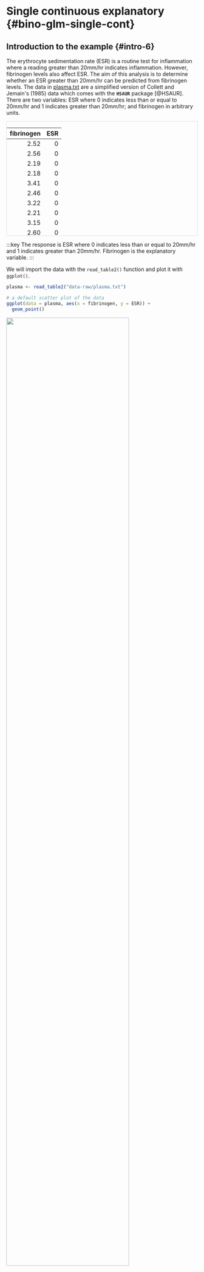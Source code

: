 # Single continuous explanatory {#bino-glm-single-cont}

## Introduction to the example {#intro-6}
The erythrocyte sedimentation rate (ESR) is a routine test for inflammation where a reading greater than 20mm/hr indicates inflammation. However, fibrinogen levels also affect ESR. The aim of this analysis is to determine whether an ESR greater than 20mm/hr can be predicted from fibrinogen levels.
The data in [plasma.txt](data-raw/plasma.txt) are a simplified version of Collett and Jemain's (1985) data which comes with the **`HSAUR`** package [@HSAUR]. There are two variables: ESR where 0 indicates less than or equal to 20mm/hr and 1 indicates greater than 20mm/hr; and fibrinogen in arbitrary units.


<div style="border: 1px solid #ddd; padding: 0px; overflow-y: scroll; height:300px; "><table class="table" style="margin-left: auto; margin-right: auto;">
 <thead>
  <tr>
   <th style="text-align:right;position: sticky; top:0; background-color: #FFFFFF;"> fibrinogen </th>
   <th style="text-align:right;position: sticky; top:0; background-color: #FFFFFF;"> ESR </th>
  </tr>
 </thead>
<tbody>
  <tr>
   <td style="text-align:right;"> 2.52 </td>
   <td style="text-align:right;"> 0 </td>
  </tr>
  <tr>
   <td style="text-align:right;"> 2.56 </td>
   <td style="text-align:right;"> 0 </td>
  </tr>
  <tr>
   <td style="text-align:right;"> 2.19 </td>
   <td style="text-align:right;"> 0 </td>
  </tr>
  <tr>
   <td style="text-align:right;"> 2.18 </td>
   <td style="text-align:right;"> 0 </td>
  </tr>
  <tr>
   <td style="text-align:right;"> 3.41 </td>
   <td style="text-align:right;"> 0 </td>
  </tr>
  <tr>
   <td style="text-align:right;"> 2.46 </td>
   <td style="text-align:right;"> 0 </td>
  </tr>
  <tr>
   <td style="text-align:right;"> 3.22 </td>
   <td style="text-align:right;"> 0 </td>
  </tr>
  <tr>
   <td style="text-align:right;"> 2.21 </td>
   <td style="text-align:right;"> 0 </td>
  </tr>
  <tr>
   <td style="text-align:right;"> 3.15 </td>
   <td style="text-align:right;"> 0 </td>
  </tr>
  <tr>
   <td style="text-align:right;"> 2.60 </td>
   <td style="text-align:right;"> 0 </td>
  </tr>
  <tr>
   <td style="text-align:right;"> 2.29 </td>
   <td style="text-align:right;"> 0 </td>
  </tr>
  <tr>
   <td style="text-align:right;"> 2.35 </td>
   <td style="text-align:right;"> 0 </td>
  </tr>
  <tr>
   <td style="text-align:right;"> 3.15 </td>
   <td style="text-align:right;"> 0 </td>
  </tr>
  <tr>
   <td style="text-align:right;"> 2.68 </td>
   <td style="text-align:right;"> 0 </td>
  </tr>
  <tr>
   <td style="text-align:right;"> 2.60 </td>
   <td style="text-align:right;"> 0 </td>
  </tr>
  <tr>
   <td style="text-align:right;"> 2.23 </td>
   <td style="text-align:right;"> 0 </td>
  </tr>
  <tr>
   <td style="text-align:right;"> 2.88 </td>
   <td style="text-align:right;"> 0 </td>
  </tr>
  <tr>
   <td style="text-align:right;"> 2.65 </td>
   <td style="text-align:right;"> 0 </td>
  </tr>
  <tr>
   <td style="text-align:right;"> 2.28 </td>
   <td style="text-align:right;"> 0 </td>
  </tr>
  <tr>
   <td style="text-align:right;"> 2.67 </td>
   <td style="text-align:right;"> 0 </td>
  </tr>
  <tr>
   <td style="text-align:right;"> 2.29 </td>
   <td style="text-align:right;"> 0 </td>
  </tr>
  <tr>
   <td style="text-align:right;"> 2.15 </td>
   <td style="text-align:right;"> 0 </td>
  </tr>
  <tr>
   <td style="text-align:right;"> 2.54 </td>
   <td style="text-align:right;"> 0 </td>
  </tr>
  <tr>
   <td style="text-align:right;"> 3.34 </td>
   <td style="text-align:right;"> 0 </td>
  </tr>
  <tr>
   <td style="text-align:right;"> 2.99 </td>
   <td style="text-align:right;"> 0 </td>
  </tr>
  <tr>
   <td style="text-align:right;"> 3.32 </td>
   <td style="text-align:right;"> 0 </td>
  </tr>
  <tr>
   <td style="text-align:right;"> 5.06 </td>
   <td style="text-align:right;"> 1 </td>
  </tr>
  <tr>
   <td style="text-align:right;"> 3.34 </td>
   <td style="text-align:right;"> 1 </td>
  </tr>
  <tr>
   <td style="text-align:right;"> 2.38 </td>
   <td style="text-align:right;"> 1 </td>
  </tr>
  <tr>
   <td style="text-align:right;"> 3.53 </td>
   <td style="text-align:right;"> 1 </td>
  </tr>
  <tr>
   <td style="text-align:right;"> 2.09 </td>
   <td style="text-align:right;"> 1 </td>
  </tr>
  <tr>
   <td style="text-align:right;"> 3.93 </td>
   <td style="text-align:right;"> 1 </td>
  </tr>
</tbody>
</table></div>


:::key
The response is ESR where 0 indicates less than or equal to 20mm/hr and 1 indicates greater than 20mm/hr. Fibrinogen is the explanatory variable.
:::


We will import the data with the `read_table2()` function and plot it with `ggplot()`.


```r
plasma <- read_table2("data-raw/plasma.txt")
```



```r
# a default scatter plot of the data
ggplot(data = plasma, aes(x = fibrinogen, y = ESR)) +
  geom_point()
```

<img src="glm-bino-single-cont_files/figure-html/unnamed-chunk-3-1.png" width="80%" style="display: block; margin: auto auto auto 0;" />
Those with lower ESR do seem to have lower fibrinogen and half of those with high ESR have high fibrinogen. However, we have relatively few high ESR observations. Is the association significant?

## Applying and interpreting `glm()` {#apply-interp-6}

We build a generalised linear model of ESR explained by fibrinogen with the `glm()` function as follows:


```r
mod <- glm(data = plasma, ESR ~ fibrinogen, family = binomial)
```
Printing `mod` to the console gives us the estimated model parameters:

```r
mod
# 
# Call:  glm(formula = ESR ~ fibrinogen, family = binomial, data = plasma)
# 
# Coefficients:
# (Intercept)   fibrinogen  
#       -6.85         1.83  
# 
# Degrees of Freedom: 31 Total (i.e. Null);  30 Residual
# Null Deviance:	    30.9 
# Residual Deviance: 24.8 	AIC: 28.8
```




We will postpone discussing the information in the last three lines until we view the model summary.

$\beta_{0}$ is labelled "(Intercept)" and $\beta_{1}$ is labelled "fibrinogen". Thus the equation of the line is:

<center> $ln\left(\frac{P(ESR >20)}{1-P(ESR >20)}\right)$ = -6.845 $+$ 1.827$\times fibrinogen$ </center>

The fact that the estimate for fibrinogen (1.827) is positive tells us the probability of having an ESR greater than 20 mm/hr increases as fibrinogen increases.

The fact that the estimate for the intercept (-6.845) is negative tells us the probability of having an ESR greater than 20 mm/hr is lower than the probability of having an an ESR less than 20 mm/hr at a fibrinogen of zero.

Notice that we are thinking of having an ESR greater than 20 mm/hr as success. Which of the two outcomes you consider success, or 1, is arbitrary. You just need to make sure the outcome you are classing as success is coded as 1 in your data set. It need not be considered a success biologically. In this example, it means the probability we are modelling is the probability of having an ESR greater than 20 mm/hr.

These estimates are on the scale of the link function - they are log odds.

To understand the parameters the on the scale of the response we apply the inverse of the link function. We need to first exponentiate them, then interpret them as odds.


```r
exp(mod$coefficients)
# (Intercept)  fibrinogen 
#     0.00106     6.21572
```

0.001 is the odds of an ESR >20 at a fibrinogen of 0. Odds are P(ESR > 20) / P(ESR < 20). As this is less than 1, the probability of an ESR >20 must be smaller than the probability ESR < 20 at a fibrinogen of 0. 

6.216 is the factor by which this odds changes with each unit of fibrinogen. As this is greater than 1, it's going up, not down.

An alternative way to write the equation of the line is:

<center> $\frac{P(ESR >20)}{P(ESR <20)}$ = 0.001 $\times$ 1.827$^{fibrinogen}$ </center>

:::key

:::

More information including statistical tests of the model and its parameters is obtained by using `summary()`:


```r
summary(mod) 
# 
# Call:
# glm(formula = ESR ~ fibrinogen, family = binomial, data = plasma)
# 
# Deviance Residuals: 
#    Min      1Q  Median      3Q     Max  
# -0.930  -0.540  -0.438  -0.336   2.479  
# 
# Coefficients:
#             Estimate Std. Error z value Pr(>|z|)  
# (Intercept)   -6.845      2.770   -2.47    0.013 *
# fibrinogen     1.827      0.901    2.03    0.043 *
# ---
# Signif. codes:  0 '***' 0.001 '**' 0.01 '*' 0.05 '.' 0.1 ' ' 1
# 
# (Dispersion parameter for binomial family taken to be 1)
# 
#     Null deviance: 30.885  on 31  degrees of freedom
# Residual deviance: 24.840  on 30  degrees of freedom
# AIC: 28.84
# 
# Number of Fisher Scoring iterations: 5
```
The `Coefficients` table gives the estimated $\beta_{0}$ and $\beta_{1}$ again but along with their standard errors and tests of whether the estimates differ from zero. The estimated value for the intercept is -6.845 $\pm$ 2.77 and this differs significantly from zero ($p$ = 0.013). The estimated value for the slope is 1.827 $\pm$ 0.901, also differs significantly from zero ($p$ = 0.043).

Towards the bottom of the output there is information about the model fit. The null deviance (what exists if we predict the odds of ESR > 20 from an intercept, $\beta_{0}$, only model) is 30.885 with 31 degrees of freedom and the residual deviance (left over after our model is fitted) is 24.84 with 30 $d.f.$. The model fits a single parameter (after $\beta_{0}$), $\beta_{1}$, and thus accounts for 1 $d.f.$ for a reduction in deviance by 6.045.

To get a test of whether the reduction in deviance is significant for each term in the the model formula we use:


```r
anova(mod, test = "Chisq")
# Analysis of Deviance Table
# 
# Model: binomial, link: logit
# 
# Response: ESR
# 
# Terms added sequentially (first to last)
# 
# 
#            Df Deviance Resid. Df Resid. Dev Pr(>Chi)  
# NULL                          31       30.9           
# fibrinogen  1     6.04        30       24.8    0.014 *
# ---
# Signif. codes:  0 '***' 0.001 '**' 0.01 '*' 0.05 '.' 0.1 ' ' 1
```

There is a significant reduction in deviance for our model (p = 0.014).

## Getting predictions from the model {#get-pred-6}

The `predict()` function returns the predicted values of the response. To add a column of predicted values to the dataframe:



```r
# plasma$pred <- predict(mod, type = "response")
```
We need to specify they should be on the scale of the responses (i.e., probabilities), not on the link function scale (log odds).

This gives predictions for the actual $x$ values used. If you want predictions for other values of $x$ you need to creating a data frame of the $x$ values from which you want to predict

For example, to predict for fibrinogen from 0 to 6 km in steps of 1 km:

```r
predict_for <- data.frame(fibrinogen = seq(0, 6, 1))
```



```r
predict_for$pred <- predict(mod, newdata = predict_for, type = "response")
```


## Using the predictions to understand the odds

You can use the predictions at fibrinogen levels of 0 and 1 to help you understand odds and the model coefficients.

*a bit more to come, soon, honest!*
<!-- An odds is the probability of something happening divided by the probability of it not happening.  -->
<!-- # At a grain size of 0, P(present) is 0.1614302, therefore p(absent) is 1-0.1614302 -->
<!-- # 0.1614302/(1-0.1614302) = 0.1925066. Look! that's exp(b0)! -->
<!-- # How does this change from grain size of 0 to grain size of 1? -->
<!-- # At a grain size of 1, P(present) is 0.9699368, therefore p(absent) is 1-0.9699368 -->
<!-- # the factor by which the odds change is the odds of present at grainsize 1 / -->
<!-- # odds of present at grainsize 0 -->
<!-- # (0.9699368/(1-0.9699368)) / (0.1614302/(1-0.1614302)) -->
<!-- # = 167.5956 Look, that's exp(b1) -->
<!-- # Odds are not intuitive for most people. I almost always use the predict function to calculate probabilities to help me understand the effects in my model. -->
<!-- # You can still make quick judgement on the basis of the coefficients -->
<!-- # negative b0 means probability of absence (or died/0/no) is higher than probability of presence (or survived/1/yes); positive b0 means probability of presence is higher than probability of absence -->
<!-- # negative b0 means odds of get lower, presence gets less likely -->
<!-- # positive b0 means odds of get higher, presence gets less likely -->


## Creating a figure {#fig-6}


```r
ggplot(data = plasma, aes(x = fibrinogen, y = ESR)) +
  geom_point() +
geom_smooth(method = "glm",
              method.args = list(family = "binomial"),
              se = FALSE,
            colour = "black") +
  scale_x_continuous(expand = c(0, 0),
                     limits = c(0, 6),
                     name = "Fibrinogen (units)") +
    scale_y_continuous(expand = c(0, 0.03),
                      breaks = seq(0, 1, 0.1),
                     limits = c(0, 1.05),
                     name = "Probability of ESR >2 0") +
  theme_classic()
  
```

<img src="glm-bino-single-cont_files/figure-html/fig-plasma-1.png" width="80%" style="display: block; margin: auto auto auto 0;" />


## Reporting the results {#report-6}


The odds of erythrocyte sedimentation rate (ESR) greater than 20 mm/hr significantly increases with increasing fibrinogen levels by a factor of 6.216 $\pm$ 0.901 for each unit of fibrinogen (p = 0.014). See Figure \@ref(fig:fig-plasma-report). As an example, the probability of having an ESR greater than 20 mm/hr at 2 units 0.04 is which rises to 0.984 at 6 units.

(ref:fig-plasma-report) Incidence erythrocyte sedimentation rate (ESR) greater than 20 mm/hr with fibrinogen levels. The line gives predictions for a GLM with binomial distributed errors, $\frac{P(ESR >20)}{P(ESR <20)}$ = 0.001 $\times$ 1.827$^{fibrinogen}$.

<div class="figure" style="text-align: left">
<img src="glm-bino-single-cont_files/figure-html/fig-plasma-report-1.png" alt="(ref:fig-plasma-report)" width="60%" />
<p class="caption">(\#fig:fig-plasma-report)(ref:fig-plasma-report)</p>
</div>
